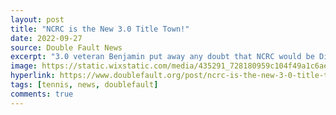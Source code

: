 ```yaml
---
layout: post
title: "NCRC is the New 3.0 Title Town!"
date: 2022-09-27
source: Double Fault News
excerpt: "3.0 veteran Benjamin put away any doubt that NCRC would be District champions with his 3rd court victory with Tim!"
image: https://static.wixstatic.com/media/435291_728180959c104f49a1c6aece919c4d4c~mv2.jpg/v1/fill/w_992,h_747,al_c,q_85,enc_auto/435291_728180959c104f49a1c6aece919c4d4c~mv2.jpg
hyperlink: https://www.doublefault.org/post/ncrc-is-the-new-3-0-title-town
tags: [tennis, news, doublefault]
comments: true
---
```

